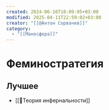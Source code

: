 ```yaml
---
created: 2024-06-16T10:09:05+03:00
modified: 2025-04-11T22:59:02+03:00
creator: "[[@Антон Сорвачев]]"
category:
  - "[[Маносфера]]"
---
```


# Феминостратегия

## Лучшее

 - [[📜Теория инфернальности]]
